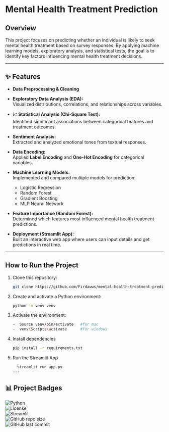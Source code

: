 #  Mental Health Treatment Prediction  

##  **Overview**  
This project focuses on predicting whether an individual is likely to seek mental health treatment based on survey responses. By applying machine learning models, exploratory analysis, and statistical tests, the goal is to identify key factors influencing mental health treatment decisions.  

---

## ✨ **Features**  
- **Data Preprocessing & Cleaning**

- **Exploratory Data Analysis (EDA):**  
  Visualized distributions, correlations, and relationships across variables.  

- **📈 Statistical Analysis (Chi-Square Test):**  
  Identified significant associations between categorical features and treatment outcomes.  

- **Sentiment Analysis:**  
  Extracted and analyzed emotional tones from textual responses.  

- **Data Encoding:**  
  Applied **Label Encoding** and **One-Hot Encoding** for categorical variables.  

- **Machine Learning Models:**  
  Implemented and compared multiple models for prediction:  
  - Logistic Regression  
  - Random Forest  
  - Gradient Boosting  
  - MLP Neural Network  

- **Feature Importance (Random Forest):**  
  Determined which features most influenced mental health treatment predictions.  


- **Deployment (Streamlit App):**  
  Built an interactive web app where users can input details and get predictions in real time.  

---

## **How to Run the Project**  

1. Clone this repository:  
   ```bash
   git clone https://github.com/Firdawws/mental-health-treatment-prediction.git

2. Create and activate a Python environment:
      ```bash
   python -m venv venv

3. Activate the environment:
    ```bash
   -  Source venv/bin/activate   #for mac
   -  venv\Scripts\activate      #for windows

4. Install dependencies
    ```bash
    pip install -r requirements.txt
5. Run the Streamlit App
   ```bash
     streamlit run app.py
   ---

## 📊 Project Badges  

![Python](https://img.shields.io/badge/Python-3.9-blue.svg)  
![License](https://img.shields.io/badge/License-MIT-green.svg)  
![Streamlit](https://img.shields.io/badge/Streamlit-App-red?logo=streamlit)  
![GitHub repo size](https://img.shields.io/github/repo-size/Firdawws/mental-health-treatment-prediction)  
![GitHub last commit](https://img.shields.io/github/last-commit/Firdawws/mental-health-treatment-prediction)  




